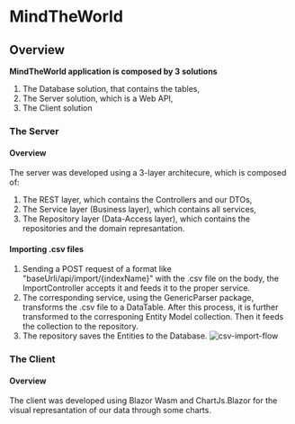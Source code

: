 # MindTheWorld

## Overview
**MindTheWorld application is composed by 3 solutions**
1. The Database solution, that contains the tables,
2. The Server solution, which is a Web API,
3. The Client solution

### The Server
#### Overview
The server was developed using a 3-layer architecure, which is composed of:
1. The REST layer, which contains the Controllers and our DTOs,
2. The Service layer (Business layer), which contains all services,
3. The Repository layer (Data-Access layer), which contains the repositories and the domain represantation.

#### Importing .csv files
1. Sending a POST request of a format like "baseUrli/api/import/{indexName}" with the .csv file on the body, the ImportController accepts it and feeds it to the proper service.
2. The corresponding service, using the GenericParser package, transforms the .csv file to a DataTable. After this process, it is further transformed to the corresponing Entity Model collection. Then it feeds the collection to the repository.
3. The repository saves the Entities to the Database.
![csv-import-flow](https://user-images.githubusercontent.com/51601380/119984985-bff90880-bfca-11eb-911f-82f5524fa546.png)


### The Client
#### Overview
The client was developed using Blazor Wasm and ChartJs.Blazor for the visual represantation of our data through some charts.
